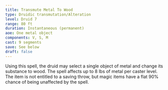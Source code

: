 ```yaml
---
title: Transmute Metal To Wood
type: Druidic transmutation/Alteration
level: Druid 7
range: 80 ft
duration: Instantaneous (permanent)
aoe: One metal object
components: V, S, M
cast: 9 segments
save: See below
draft: false
---
```


Using this spell, the druid may select a single object of metal and change its substance to wood. The spell affects up to 8 lbs of metal per caster level. The item is not entitled to a saving throw, but magic items have a flat 90% chance of being unaffected by the spell.

